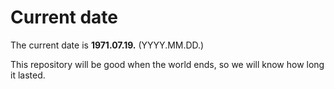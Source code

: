 # Current date

The current date is **1971.07.19.** (YYYY.MM.DD.)

This repository will be good when the world ends, so we will know how long it lasted.